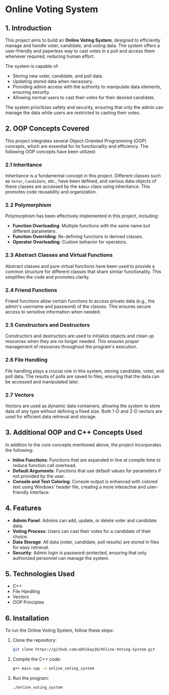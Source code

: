 # Online Voting System

## 1. Introduction

This project aims to build an **Online Voting System**, designed to efficiently manage and handle voter, candidate, and voting data. The system offers a user-friendly and paperless way to cast votes in a poll and access them whenever required, reducing human effort. 

The system is capable of:
- Storing new voter, candidate, and poll data.
- Updating stored data when necessary.
- Providing admin access with the authority to manipulate data elements, ensuring security.
- Allowing normal users to cast their votes for their desired candidate.

The system prioritizes safety and security, ensuring that only the admin can manage the data while users are restricted to casting their votes.

## 2. OOP Concepts Covered

This project integrates several Object-Oriented Programming (OOP) concepts, which are essential for its functionality and efficiency. The following OOP concepts have been utilized:

### 2.1 Inheritance

Inheritance is a fundamental concept in this project. Different classes such as `Voter`, `Candidate`, etc., have been defined, and various data objects of these classes are accessed by the `Admin` class using inheritance. This promotes code reusability and organization.

### 2.2 Polymorphism

Polymorphism has been effectively implemented in this project, including:
- **Function Overloading**: Multiple functions with the same name but different parameters.
- **Function Overriding**: Re-defining functions in derived classes.
- **Operator Overloading**: Custom behavior for operators.

### 2.3 Abstract Classes and Virtual Functions

Abstract classes and pure virtual functions have been used to provide a common structure for different classes that share similar functionality. This simplifies the code and promotes clarity.

### 2.4 Friend Functions

Friend functions allow certain functions to access private data (e.g., the admin's username and password) of the classes. This ensures secure access to sensitive information when needed.

### 2.5 Constructors and Destructors

Constructors and destructors are used to initialize objects and clean up resources when they are no longer needed. This ensures proper management of resources throughout the program's execution.

### 2.6 File Handling

File handling plays a crucial role in this system, storing candidate, voter, and poll data. The results of polls are saved to files, ensuring that the data can be accessed and manipulated later.

### 2.7 Vectors

Vectors are used as dynamic data containers, allowing the system to store data of any type without defining a fixed size. Both 1-D and 2-D vectors are used for efficient data retrieval and storage.

## 3. Additional OOP and C++ Concepts Used

In addition to the core concepts mentioned above, the project incorporates the following:

- **Inline Functions**: Functions that are expanded in line at compile time to reduce function call overhead.
- **Default Arguments**: Functions that use default values for parameters if not provided by the user.
- **Console and Text Coloring**: Console output is enhanced with colored text using Windows' header file, creating a more interactive and user-friendly interface.

## 4. Features

- **Admin Panel**: Admins can add, update, or delete voter and candidate data.
- **Voting Process**: Users can cast their votes for a candidate of their choice.
- **Data Storage**: All data (voter, candidate, poll results) are stored in files for easy retrieval.
- **Security**: Admin login is password-protected, ensuring that only authorized personnel can manage the system.

## 5. Technologies Used

- C++
- File Handling
- Vectors
- OOP Principles

## 6. Installation

To run the Online Voting System, follow these steps:

1. Clone the repository:
    ```bash
    git clone https://github.com/abhikay18/Online-Voting-System.git
    ```

2. Compile the C++ code:
    ```bash
    g++ main.cpp -o online_voting_system
    ```

3. Run the program:
    ```bash
    ./online_voting_system
    ```
